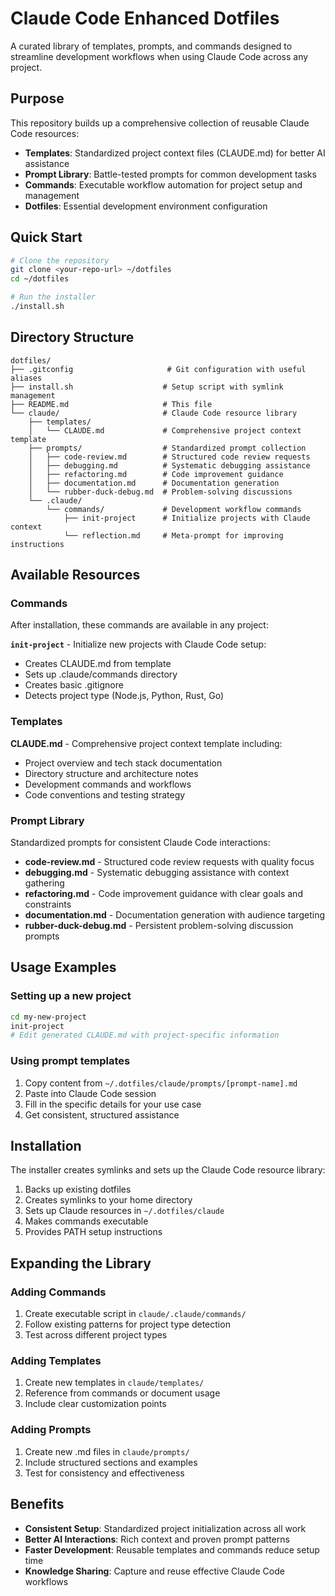 # Claude Code Enhanced Dotfiles

A curated library of templates, prompts, and commands designed to streamline development workflows when using Claude Code across any project.

## Purpose

This repository builds up a comprehensive collection of reusable Claude Code resources:
- **Templates**: Standardized project context files (CLAUDE.md) for better AI assistance
- **Prompt Library**: Battle-tested prompts for common development tasks
- **Commands**: Executable workflow automation for project setup and management
- **Dotfiles**: Essential development environment configuration

## Quick Start

```bash
# Clone the repository
git clone <your-repo-url> ~/dotfiles
cd ~/dotfiles

# Run the installer
./install.sh
```

## Directory Structure

```
dotfiles/
├── .gitconfig                     # Git configuration with useful aliases
├── install.sh                    # Setup script with symlink management
├── README.md                     # This file
└── claude/                       # Claude Code resource library
    ├── templates/
    │   └── CLAUDE.md             # Comprehensive project context template
    ├── prompts/                  # Standardized prompt collection
    │   ├── code-review.md        # Structured code review requests
    │   ├── debugging.md          # Systematic debugging assistance
    │   ├── refactoring.md        # Code improvement guidance
    │   ├── documentation.md      # Documentation generation
    │   └── rubber-duck-debug.md  # Problem-solving discussions
    └── .claude/
        └── commands/             # Development workflow commands
            ├── init-project      # Initialize projects with Claude context
            └── reflection.md     # Meta-prompt for improving instructions
```

## Available Resources

### Commands
After installation, these commands are available in any project:

**`init-project`** - Initialize new projects with Claude Code setup:
- Creates CLAUDE.md from template
- Sets up .claude/commands directory  
- Creates basic .gitignore
- Detects project type (Node.js, Python, Rust, Go)

### Templates
**CLAUDE.md** - Comprehensive project context template including:
- Project overview and tech stack documentation
- Directory structure and architecture notes
- Development commands and workflows
- Code conventions and testing strategy

### Prompt Library
Standardized prompts for consistent Claude Code interactions:

- **code-review.md** - Structured code review requests with quality focus
- **debugging.md** - Systematic debugging assistance with context gathering
- **refactoring.md** - Code improvement guidance with clear goals and constraints
- **documentation.md** - Documentation generation with audience targeting
- **rubber-duck-debug.md** - Persistent problem-solving discussion prompts

## Usage Examples

### Setting up a new project
```bash
cd my-new-project
init-project
# Edit generated CLAUDE.md with project-specific information
```

### Using prompt templates
1. Copy content from `~/.dotfiles/claude/prompts/[prompt-name].md`
2. Paste into Claude Code session
3. Fill in the specific details for your use case
4. Get consistent, structured assistance

## Installation

The installer creates symlinks and sets up the Claude Code resource library:
1. Backs up existing dotfiles
2. Creates symlinks to your home directory
3. Sets up Claude resources in `~/.dotfiles/claude`
4. Makes commands executable
5. Provides PATH setup instructions

## Expanding the Library

### Adding Commands
1. Create executable script in `claude/.claude/commands/`
2. Follow existing patterns for project type detection
3. Test across different project types

### Adding Templates  
1. Create new templates in `claude/templates/`
2. Reference from commands or document usage
3. Include clear customization points

### Adding Prompts
1. Create new .md files in `claude/prompts/`
2. Include structured sections and examples
3. Test for consistency and effectiveness

## Benefits

- **Consistent Setup**: Standardized project initialization across all work
- **Better AI Interactions**: Rich context and proven prompt patterns
- **Faster Development**: Reusable templates and commands reduce setup time
- **Knowledge Sharing**: Capture and reuse effective Claude Code workflows